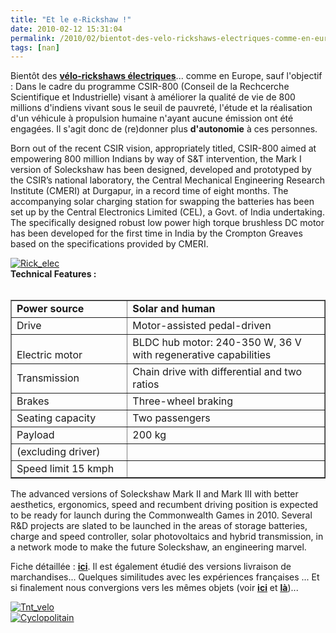 ```yaml
---
title: "Et le e-Rickshaw !"
date: 2010-02-12 15:31:04
permalink: /2010/02/bientot-des-velo-rickshaws-electriques-comme-en-europe-sauf-lobjectif-dans-le-cadre-du-programme-csir-800-conseil-d.html
tags: [nan]
---
```


<p>Bientôt des <a href="http://www.dst.gov.in/whats_new/press-release08/solekshwa-launched.htm" target="_blank"><strong>vélo-rickshaws électriques</strong></a>... comme en Europe, sauf l'objectif : Dans le cadre du programme CSIR-800 (Conseil de la Rechcerche Scientifique et Industrielle) visant à améliorer la qualité de vie de 800 millions d'indiens vivant sous le seuil de pauvreté, l'étude et la réalisation d'un véhicule à propulsion humaine n'ayant aucune émission ont été engagées. Il s'agit donc de (re)donner plus <strong>d'autonomie</strong> à ces personnes.</p> <p>Born out of the recent CSIR vision, appropriately titled, CSIR-800 aimed at empowering 800 million Indians by way of S&T intervention, the Mark I version of Soleckshaw has been designed, developed and prototyped by the CSIR’s national laboratory, the Central Mechanical Engineering Research Institute (CMERI) at Durgapur, in a record time of eight months. The accompanying solar charging station for swapping the batteries has been set up by the Central Electronics Limited (CEL), a Govt. of India undertaking. The specifically designed robust low power high torque brushless DC motor has been developed for the first time in India by the Crompton Greaves based on the specifications provided by CMERI.</p> <p></p>   <!--more--> <a href="https://gabrielplassat.github.io/transportsdufutur/wp-content/uploads/sites/6/old/6a0120a66d2ad4970b01287794d4fb970c-pi.jpg" rel="lightbox"><img alt="Rick_elec" border="0" class="asset asset-image at-xid-6a0120a66d2ad4970b01287794d4fb970c " src="/wp-content/uploads/sites/6/old/6a0120a66d2ad4970b01287794d4fb970c-320pi.jpg" title="Rick_elec" /></a> <br /><strong><span class="text-orange">Technical Features :</span></strong><br /><br /> <table border="1" cellpadding="1" cellspacing="0" class="table-text" width="100%"> <tbody> <tr> <td width="37%"><strong>Power source</strong></td> <td width="63%"><strong>Solar and human</strong></td></tr> <tr> <td width="37%">Drive</td> <td width="63%">Motor-assisted pedal-driven</td></tr> <tr> <td height="6" width="37%"><br />Electric motor </td> <td height="6" width="63%">BLDC hub motor: 240-350 W, 36 V with regenerative capabilities</td></tr> <tr> <td width="37%">Transmission</td> <td width="63%">Chain drive with differential and two ratios<br /></td></tr> <tr> <td width="37%">Brakes</td> <td width="63%">Three-wheel braking<br /></td></tr> <tr> <td width="37%">Seating capacity </td> <td width="63%">Two passengers</td></tr> <tr> <td height="9" width="37%">Payload</td> <td height="9" width="63%">200 kg</td></tr> <tr> <td width="37%">(excluding driver)</td> <td width="63%"> </td></tr> <tr> <td width="37%">Speed limit 15 kmph</td> <td width="63%"> </td></tr></tbody></table> <p>The advanced versions of Soleckshaw Mark II and Mark III with better aesthetics, ergonomics, speed and recumbent driving position is expected to be ready for launch during the Commonwealth Games in 2010. Several R&D projects are slated to be launched in the areas of storage batteries, charge and speed controller, solar photovoltaics and hybrid transmission, in a network mode to make the future Soleckshaw, an engineering marvel.</p> <p>Fiche détaillée : <strong><span style="text-decoration: underline"><a href="https://gabrielplassat.github.io/transportsdufutur/wp-content/uploads/sites/6/2010/02/Soleckshaw-jan09.pdf" target="_blank">ici</a></span></strong>. Il est également étudié des versions livraison de marchandises... Quelques similitudes avec les expériences françaises ... Et si finalement nous convergions vers les mêmes objets (voir <strong><span style="text-decoration: underline"><a href="https://gabrielplassat.github.io/transportsdufutur/2010/02/earth-seems-to-be-running-out-of-options.html" target="_blank">ici</a></span></strong> et <strong><span style="text-decoration: underline"><a href="https://gabrielplassat.github.io/transportsdufutur/2010/02/le-sud-apporte-au-nord-la-suite-.html" target="_blank">là</a></span></strong>)... </p> <p><a href="https://gabrielplassat.github.io/transportsdufutur/wp-content/uploads/sites/6/old/6a0120a66d2ad4970b01287794da47970c-pi.jpg" rel="lightbox"><img alt="Tnt_velo" border="0" class="asset asset-image at-xid-6a0120a66d2ad4970b01287794da47970c " src="/wp-content/uploads/sites/6/old/6a0120a66d2ad4970b01287794da47970c-320pi.jpg" title="Tnt_velo" /></a> <br /><a href="https://gabrielplassat.github.io/transportsdufutur/wp-content/uploads/sites/6/old/6a0120a66d2ad4970b0120a8924b48970b-pi.jpg" rel="lightbox"><img alt="Cyclopolitain" border="0" class="asset asset-image at-xid-6a0120a66d2ad4970b0120a8924b48970b " src="/wp-content/uploads/sites/6/old/6a0120a66d2ad4970b0120a8924b48970b-320pi.jpg" title="Cyclopolitain" /></a> <br /></p>
